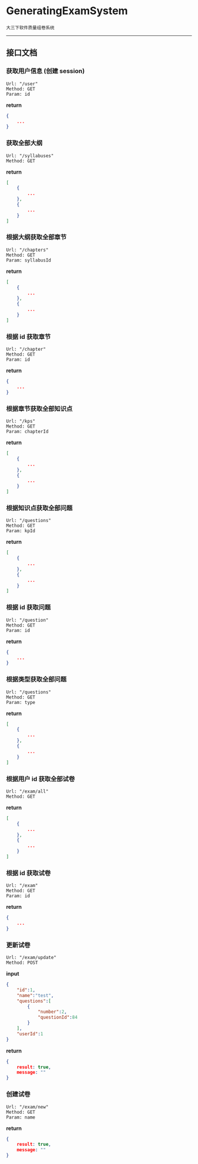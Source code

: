 # GeneratingExamSystem
    大三下软件质量组卷系统

---

## 接口文档

### 获取用户信息 (创建 session)
    Url: "/user"
    Method: GET
    Param: id

**return**
```json
{
    ...
}
```

### 获取全部大纲
    Url: "/syllabuses"
    Method: GET

**return**
```json
[
    {
        ...
    },
    {
        ...
    }
]
``` 

### 根据大纲获取全部章节
    Url: "/chapters"
    Method: GET
    Param: syllabusId

**return**
```json
[
    {
        ...
    },
    {
        ...
    }
]
```

### 根据 id 获取章节
    Url: "/chapter"
    Method: GET
    Param: id

**return**
```json
{
    ...
}
```

### 根据章节获取全部知识点
    Url: "/kps"
    Method: GET
    Param: chapterId

**return**
```json
[
    {
        ...
    },
    {
        ...
    }
]
```

### 根据知识点获取全部问题
    Url: "/questions"
    Method: GET
    Param: kpId

**return**
```json
[
    {
        ...
    },
    {
        ...
    }
]
```

### 根据 id 获取问题
    Url: "/question"
    Method: GET
    Param: id

**return**
```json
{
    ...
}
```

### 根据类型获取全部问题
    Url: "/questions"
    Method: GET
    Param: type

**return**
```json
[
    {
        ...
    },
    {
        ...
    }
]
```

### 根据用户 id 获取全部试卷
    Url: "/exam/all"
    Method: GET

**return**
```json
[
    {
        ...
    },
    {
        ...
    }
]
```

### 根据 id 获取试卷
    Url: "/exam"
    Method: GET
    Param: id

**return**
```json
{
    ...
}
```

### 更新试卷
    Url: "/exam/update"
    Method: POST

**input**
```json
{
    "id":1,
    "name":"test",
    "questions":[
        {
            "number":2,
            "questionId":84
        }
    ],
    "userId":1
}
```

**return**
```json
{
    result: true,
    message: ""
}
```

### 创建试卷
    Url: "/exam/new"
    Method: GET
    Param: name

**return**
```json
{
    result: true,
    message: ""
}
```
